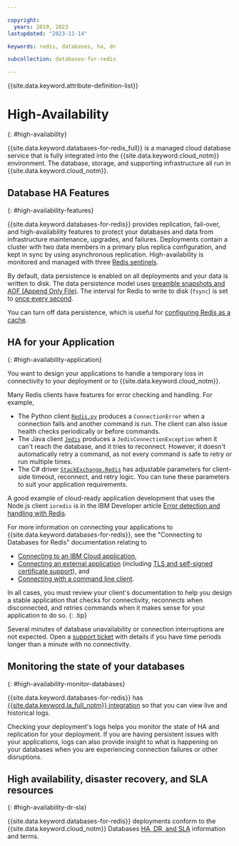 ```yaml
---

copyright:
  years: 2019, 2023
lastupdated: "2023-11-14"

keywords: redis, databases, ha, dr

subcollection: databases-for-redis

---
```


{{site.data.keyword.attribute-definition-list}}

# High-Availability
{: #high-availability}

{{site.data.keyword.databases-for-redis_full}} is a managed cloud database service that is fully integrated into the {{site.data.keyword.cloud_notm}} environment. The database, storage, and supporting infrastructure all run in {{site.data.keyword.cloud_notm}}.

## Database HA Features
{: #high-availability-features}

{{site.data.keyword.databases-for-redis}} provides replication, fail-over, and high-availability features to protect your databases and data from infrastructure maintenance, upgrades, and failures. Deployments contain a cluster with two data members in a primary plus replica configuration, and kept in sync by using asynchronous replication. High-availability is monitored and managed with three [Redis sentinels](https://redis.io/topics/sentinel).

By default, data persistence is enabled on all deployments and your data is written to disk. The data persistence model uses [preamble snapshots and AOF (Append Only File)](https://redis.io/topics/persistence). The interval for Redis to write to disk (`fsync`) is set to [once every second](https://redis.io/topics/persistence#how-durable-is-the-append-only-file).

You can turn off data persistence, which is useful for [configuring Redis as a cache](/docs/databases-for-redis?topic=databases-for-redis-redis-cache).

## HA for your Application
{: #high-availability-application}

You want to design your applications to handle a temporary loss in connectivity to your deployment or to {{site.data.keyword.cloud_notm}}.

Many Redis clients have features for error checking and handling. For example,
- The Python client [`Redis.py`](https://github.com/andymccurdy/redis-py#connections) produces a `ConnectionError` when a connection fails and another command is run. The client can also issue health checks periodically or before commands.
- The Java client [`Jedis`](https://github.com/xetorthio/jedis/wiki) produces a `JedisConnectionException` when it can't reach the database, and it tries to reconnect. However, it doesn't automatically retry a command, as not every command is safe to retry or run multiple times.
- The C# driver [`StackExchange.Redis`](https://stackexchange.github.io/StackExchange.Redis/Configuration#configuration-options) has adjustable parameters for client-side timeout, reconnect, and retry logic. You can tune these parameters to suit your application requirements.

A good example of cloud-ready application development that uses the Node.js client `ioredis` is in the IBM Developer article [Error detection and handling with Redis](https://developer.ibm.com/articles/error-detection-and-handling-with-redis/).

For more information on connecting your applications to {{site.data.keyword.databases-for-redis}}, see the "Connecting to Databases for Redis" documentation relating to
- [Connecting to an IBM Cloud application](/docs/databases-for-redis?topic=databases-for-redis-ibmcloud-app),
- [Connecting an external application](/docs/databases-for-redis?topic=databases-for-redis-external-app) (including [TLS and self-signed certificate support](/docs/databases-for-redis?topic=databases-for-redis-external-app#tls-and-self-signed-certificate-support)), and
- [Connecting with a command line client](/docs/databases-for-redis?topic=databases-for-redis-connecting-cli-client).

In all cases, you must review your client's documentation to help you design a stable application that checks for connectivity, reconnects when disconnected, and retries commands when it makes sense for your application to do so.
{: .tip}

Several minutes of database unavailability or connection interruptions are not expected. Open a [support ticket](/docs/get-support?topic=get-support-using-avatar) with details if you have time periods longer than a minute with no connectivity.

## Monitoring the state of your databases
{: #high-availability-monitor-databases}

{{site.data.keyword.databases-for-redis}} has [{{site.data.keyword.la_full_notm}} integration](/docs/cloud-databases?topic=cloud-databases-logging) so that you can view live and historical logs.

Checking your deployment's logs helps you monitor the state of HA and replication for your deployment. If you are having persistent issues with your applications, logs can also provide insight to what is happening on your databases when you are experiencing connection failures or other disruptions.

## High availability, disaster recovery, and SLA resources
{: #high-availability-dr-sla}

{{site.data.keyword.databases-for-redis}} deployments conform to the {{site.data.keyword.cloud_notm}} Databases [HA, DR, and SLA](/docs/cloud-databases?topic=cloud-databases-ha-dr) information and terms.

